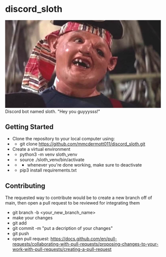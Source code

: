 # discord_sloth
<img src="https://github.com/mmcdermott011/discord_sloth/blob/e219e6e2d97b4b9e25d30c8aa67e8f4556512fca/sloth.jpg" width="700"/>
Discord bot named sloth. "Hey you guyyysss!"

## Getting Started
* Clone the repository to your local computer using:
* * git clone https://github.com/mmcdermott011/discord_sloth.git
* Create a virtual environment
* * python3 -m venv sloth_venv
* * source ./sloth_venv/bin/activate
* * * whenever you're done working, make sure to deactivate
* * pip3 install requirements.txt

## Contributing
The requested way to contribute would be to create a new branch off of main, then open a pull request to be reviewed for integrating them
* git branch -b <your_new_branch_name>
* make your changes
* git add <file names you changed>
* git commit -m "put a decription of your changes"
* git push
* open pull request: https://docs.github.com/en/pull-requests/collaborating-with-pull-requests/proposing-changes-to-your-work-with-pull-requests/creating-a-pull-request

